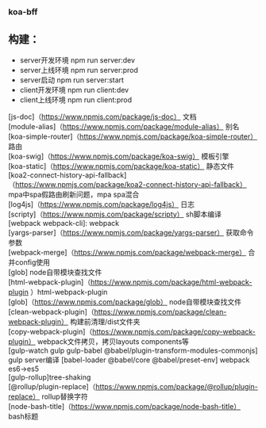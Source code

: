 ### koa-bff
## 构建：  
- server开发环境 npm run server:dev    
- server上线环境 npm run server:prod  
- server启动  npm run server:start  
- client开发环境 npm run client:dev  
- client上线环境 npm run client:prod  
  
[js-doc]（https://www.npmjs.com/package/js-doc） 文档  
[module-alias]（https://www.npmjs.com/package/module-alias） 别名  
[koa-simple-router]（https://www.npmjs.com/package/koa-simple-router） 路由  
[koa-swig]（https://www.npmjs.com/package/koa-swig） 模板引擎  
[koa-static]（https://www.npmjs.com/package/koa-static） 静态文件  
[koa2-connect-history-api-fallback]（https://www.npmjs.com/package/koa2-connect-history-api-fallback） mpa中spa假路由刷新问题，mpa spa混合  
[log4js]（https://www.npmjs.com/package/log4js） 日志  
[scripty]（https://www.npmjs.com/package/scripty） sh脚本编译  
[webpack webpack-cli]:  webpack  
[yargs-parser]（https://www.npmjs.com/package/yargs-parser） 获取命令参数  
[webpack-merge]（https://www.npmjs.com/package/webpack-merge） 合并config使用  
[glob] node自带模块查找文件  
[html-webpack-plugin]（https://www.npmjs.com/package/html-webpack-plugin ）html-webpack-plugin  
[glob]（https://www.npmjs.com/package/glob） node自带模块查找文件  
[clean-webpack-plugin]（https://www.npmjs.com/package/clean-webpack-plugin） 构建前清理/dist文件夹  
[copy-webpack-plugin]（https://www.npmjs.com/package/copy-webpack-plugin） webpack文件拷贝，拷贝layouts components等  
[gulp-watch gulp gulp-babel @babel/plugin-transform-modules-commonjs] gulp server编译
[babel-loader @babel/core @babel/preset-env] webpack es6->es5    
[gulp-rollup]tree-shaking  
[@rollup/plugin-replace]（https://www.npmjs.com/package/@rollup/plugin-replace） rollup替换字符  
[node-bash-title]（https://www.npmjs.com/package/node-bash-title） bash标题



